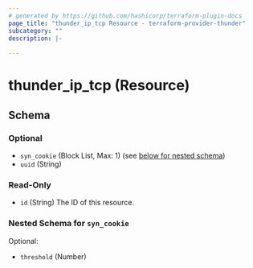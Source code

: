 ```yaml
---
# generated by https://github.com/hashicorp/terraform-plugin-docs
page_title: "thunder_ip_tcp Resource - terraform-provider-thunder"
subcategory: ""
description: |-
  
---
```


# thunder_ip_tcp (Resource)





<!-- schema generated by tfplugindocs -->
## Schema

### Optional

- `syn_cookie` (Block List, Max: 1) (see [below for nested schema](#nestedblock--syn_cookie))
- `uuid` (String)

### Read-Only

- `id` (String) The ID of this resource.

<a id="nestedblock--syn_cookie"></a>
### Nested Schema for `syn_cookie`

Optional:

- `threshold` (Number)


